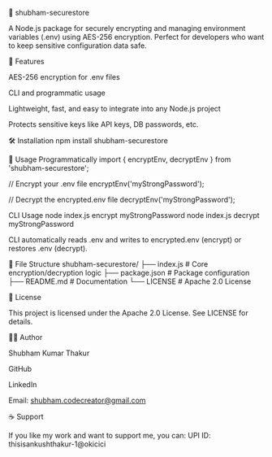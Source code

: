 🔐 shubham-securestore

A Node.js package for securely encrypting and managing environment variables (.env) using AES-256 encryption. Perfect for developers who want to keep sensitive configuration data safe.


🚀 Features

AES-256 encryption for .env files

CLI and programmatic usage

Lightweight, fast, and easy to integrate into any Node.js project

Protects sensitive keys like API keys, DB passwords, etc.

🛠️ Installation
npm install shubham-securestore

🔑 Usage
Programmatically
import { encryptEnv, decryptEnv } from 'shubham-securestore';

// Encrypt your .env file
encryptEnv('myStrongPassword');

// Decrypt the encrypted.env file
decryptEnv('myStrongPassword');

CLI Usage
node index.js encrypt myStrongPassword
node index.js decrypt myStrongPassword


CLI automatically reads .env and writes to encrypted.env (encrypt) or restores .env (decrypt).

📂 File Structure
shubham-securestore/
├── index.js           # Core encryption/decryption logic
├── package.json       # Package configuration
├── README.md          # Documentation
└── LICENSE            # Apache 2.0 License

📜 License

This project is licensed under the Apache 2.0 License. See LICENSE
 for details.

👨‍💻 Author

Shubham Kumar Thakur

GitHub

LinkedIn

Email: shubham.codecreator@gmail.com

☕ Support

If you like my work and want to support me, you can:
UPI ID: thisisankushthakur-1@okicici
